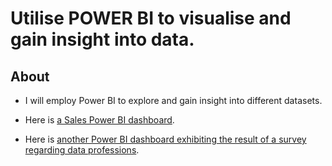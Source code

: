 # Utilise POWER BI to visualise and gain insight into data.

## About
* I will employ Power BI to explore and gain insight into different datasets. 

* Here is [a Sales Power BI dashboard](https://app.powerbi.com/view?r=eyJrIjoiMzQwNWI3Y2EtMDFiMi00NzhiLThmMmMtY2U2MGEwM2U4NDk1IiwidCI6ImNjYTc2ZTU2LWJhYzQtNDQzYS05ZWMxLWE1NGE5Njc3NDUyNSIsImMiOjEwfQ%3D%3D).

* Here is [another Power BI dashboard exhibiting the result of a survey regarding data professions](https://app.powerbi.com/view?r=eyJrIjoiYzFjMDc1ZTQtZmQxMS00N2EzLWFiYmYtNWRjYWUxNDVkOTAyIiwidCI6ImNjYTc2ZTU2LWJhYzQtNDQzYS05ZWMxLWE1NGE5Njc3NDUyNSIsImMiOjEwfQ%3D%3D).
